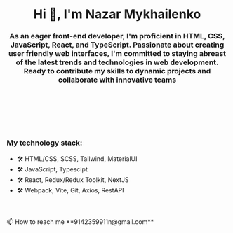 

<h1 align="center">Hi 👋, I'm Nazar Mykhailenko</h1>
<h3 align="center">As an eager front-end developer, I'm proficient in HTML, CSS, JavaScript, React, and TypeScript. Passionate about creating user friendly web interfaces, I'm committed to staying abreast of the latest trends and technologies in web development. Ready to contribute my skills to dynamic projects and collaborate with innovative teams</h3>

<br />
<br />
<br /> 
<br />
<br /> 

<h3 alight="start">My technology stack:</h3>
<ul>
  <li>🛠 HTML/CSS, SCSS, Tailwind, MaterialUI</li>
  <li>🛠 JavaScript, Typescipt</li>
  <li>🛠 React, Redux/Redux Toolkit, NextJS</li>
  <li>🛠 Webpack, Vite, Git, Axios, RestAPI</li>
</ul>



<br />
<br /> 
📫 How to reach me **9142359911n@gmail.com**

